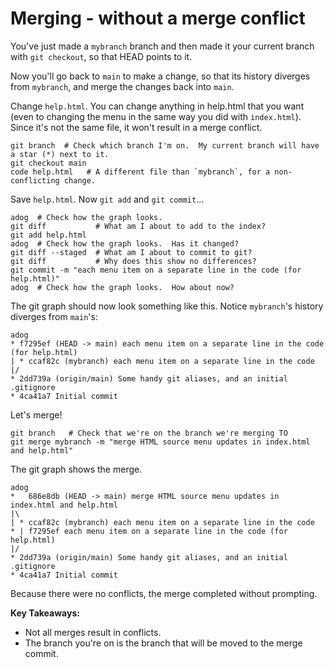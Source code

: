 # Merging - without a merge conflict

You've just made a `mybranch` branch and then made it your current branch with `git checkout`, so that HEAD points to it.

Now you'll go back to `main` to make a change, so that its history diverges from `mybranch`, and merge the changes back into `main`.

Change `help.html`.  You can change anything in help.html that you want (even to changing the menu in the same way you did with `index.html`).  Since it's not the same file, it won't result in a merge conflict.
```
git branch  # Check which branch I'm on.  My current branch will have a star (*) next to it.
git checkout main
code help.html   # A different file than `mybranch`, for a non-conflicting change.
```

Save `help.html`.  Now `git add` and `git commit`...
```
adog  # Check how the graph looks.
git diff           # What am I about to add to the index?
git add help.html
adog  # Check how the graph looks.  Has it changed?
git diff --staged  # What am I about to commit to git?
git diff           # Why does this show no differences?
git commit -m "each menu item on a separate line in the code (for help.html)"
adog  # Check how the graph looks.  How about now?
```
The git graph should now look something like this.  Notice `mybranch`'s history diverges from `main`'s:
```
adog
* f7295ef (HEAD -> main) each menu item on a separate line in the code (for help.html)
| * ccaf82c (mybranch) each menu item on a separate line in the code
|/  
* 2dd739a (origin/main) Some handy git aliases, and an initial .gitignore
* 4ca41a7 Initial commit
```
Let's merge!
```
git branch   # Check that we're on the branch we're merging TO
git merge mybranch -m "merge HTML source menu updates in index.html and help.html"
```
The git graph shows the merge.
```
adog
*   686e8db (HEAD -> main) merge HTML source menu updates in index.html and help.html
|\  
| * ccaf82c (mybranch) each menu item on a separate line in the code
* | f7295ef each menu item on a separate line in the code (for help.html)
|/  
* 2dd739a (origin/main) Some handy git aliases, and an initial .gitignore
* 4ca41a7 Initial commit
```
Because there were no conflicts, the merge completed without prompting.

**Key Takeaways:**
- Not all merges result in conflicts.
- The branch you're on is the branch that will be moved to the merge commit.
